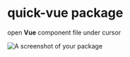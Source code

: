 # quick-vue package

open **Vue** component file under cursor

![A screenshot of your package](http://7af3ve.com1.z0.glb.clouddn.com/2016-09-29%2023.14.02.gif)
